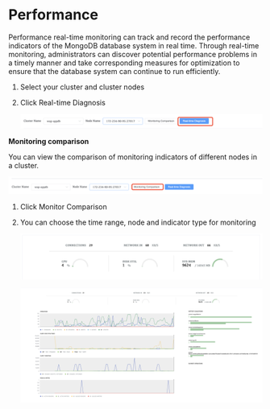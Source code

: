 # Performance

Performance real-time monitoring can track and record the performance indicators of the MongoDB database system in real time. Through real-time monitoring, administrators can discover potential performance problems in a timely manner and take corresponding measures for optimization to ensure that the database system can continue to run efficiently.

1. Select your cluster and cluster nodes

2. Click Real-time Diagnosis

     ![Start Diagnose Session](../../images/whaleal-platform/10-diagnose/start-performance.png)



**Monitoring comparison**

You can view the comparison of monitoring indicators of different nodes in a cluster.

![Start Diagnose Session](../../images/whaleal-platform/10-diagnose/monitor-comparson.png)

1. Click Monitor Comparison

2. You can choose the time range, node and indicator type for monitoring

     ![Performance](../../images/whaleal-platform/10-diagnose/performance1.png)

     ![Performance](../../images/whaleal-platform/10-diagnose/performance2.png)

